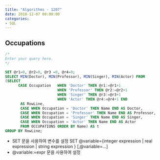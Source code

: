 ```yaml
---
title: "Algorithms - 1207"
date: 2018-12-07 00:00:00
categories:
- SQL
---
```


## Occupations

```sql
/*
Enter your query here.
*/

SET @r1=0, @r2=0, @r3 =0, @r4=0;
SELECT MIN(Doctor), MIN(Professor), MIN(Singer), MIN(Actor) FROM
(SELECT
      CASE Occupation   WHEN 'Doctor' THEN @r1:=@r1+1
                        WHEN 'Professor' THEN @r2:=@r2+1
                        WHEN 'Singer' THEN @r3:=@r3+1
                        WHEN 'Actor' THEN @r4:=@r4+1 END
       AS RowLine,
       CASE WHEN Occupation = 'Doctor' THEN Name END AS Doctor,
       CASE WHEN Occupation = 'Professor' THEN Name END AS Professor,
       CASE WHEN Occupation = 'Singer' THEN Name END AS Singer,
       CASE WHEN Occupation = 'Actor' THEN Name END AS Actor
       FROM OCCUPATIONS ORDER BY Name) AS t
GROUP BY RowLine;
```
- SET 문을 사용하여 변수를 설정
SET @variable={integer expression | real expression | string expression }
[,@variable=...]
- @variable:=expr 문을 사용하여 설정

